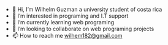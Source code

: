 - 👋 Hi, I’m Wilhelm Guzman a university student of costa rica
- 👀 I’m interested in programing and I.T support
- 🌱 I’m currently learning web programing
- 💞️ I’m looking to collaborate on web programing projects
- 📫 How to reach me wilhem182@gmail.com

<!---
Wiltio/Wiltio is a ✨ special ✨ repository because its `README.md` (this file) appears on your GitHub profile.
You can click the Preview link to take a look at your changes.
--->
